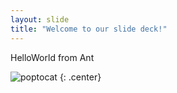 ```yaml
---
layout: slide
title: "Welcome to our slide deck!"
---
```


HelloWorld from Ant

![poptocat](https://octodex.github.com/images/poptocat.png)
{: .center}
